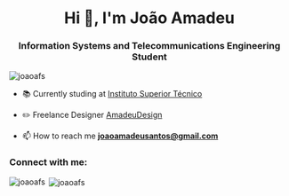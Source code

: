<h1 align="center">Hi 👋, I'm João Amadeu</h1>
<h3 align="center">Information Systems and Telecommunications Engineering Student</h3>

<p align="left"> <img src="https://komarev.com/ghpvc/?username=joaoafs&label=Profile%20views&color=0e75b6&style=flat" alt="joaoafs" /> </p>

- 📚 Currently studing at [Instituto Superior Técnico](https://tecnico.ulisboa.pt/pt/)

- ✏️ Freelance Designer [AmadeuDesign](https://www.behance.net/amadeudesign)

- 📫 How to reach me **joaoamadeusantos@gmail.com**

<h3 align="left">Connect with me:</h3>
<p align="left">
</p>

<p><img align="left" src="https://github-readme-stats.vercel.app/api/top-langs?username=joaoafs&show_icons=true&theme=tokyonight&locale=en&layout=compact" alt="joaoafs" /></p>

<p>&nbsp;<img align="center" src="https://github-readme-stats.vercel.app/api?username=joaoafs&show_icons=true&theme=tokyonight&locale=en" alt="joaoafs" /></p>
